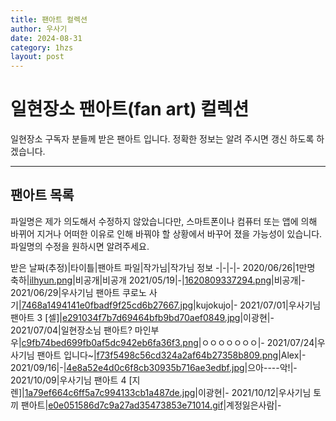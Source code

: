 ```yaml
---
title: 팬아트 컬렉션
author: 우사기
date: 2024-08-31
category: 1hzs
layout: post
---
```


# 일현장소 팬아트(fan art) 컬렉션
일현장소 구독자 분들께 받은 팬아트 입니다. 정확한 정보는 알려 주시면 갱신 하도록 하겠습니다. 

---

## 팬아트 목록
파일명은 제가 의도해서 수정하지 않았습니다만, 스마트폰이나 컴퓨터 또는 앱에 의해 바뀌어 지거나 어떠한 이유로 인해 바꿔야 할 상황에서 바꾸어 졌을 가능성이 있습니다. 파일명의 수정을 원하시면 알려주세요. 

받은 날짜(추정)|타이틀|팬아트 파일|작가님|작가님 정보
-|-|-|-
2020/06/26|1만명 축하|[ilhyun.png](../../images/fanart/ilhyun.png)|비공개|비공개
2021/05/19|-|[1620809337294.png](../../images/fanart/1620809337294.png)|비공개|-
2021/06/29|우사기님 팬아트 쿠로노 사기|[7468a1494141e0fbadf9f25cd6b27667.jpg](../../images/fanart/7468a1494141e0fbadf9f25cd6b27667.jpg)|kujokujo|-
2021/07/01|우사기님 팬아트 3 [셀]|[e291034f7b7d69464bfb9bd70aef0849.jpg](../../images/fanart/e291034f7b7d69464bfb9bd70aef0849.jpg)|이광현|-
2021/07/04|일현장소님 팬아트? 마인부우|[c9fb74bed699fb0af5dc942eb6fa36f3.png](../../images/fanart/c9fb74bed699fb0af5dc942eb6fa36f3.png)|ㅇㅇㅇㅇㅇㅇㅇ|-
2021/07/24|우사기님 팬아트 입니다~|[f73f5498c56cd324a2af64b27358b809.png](../../images/fanart/f73f5498c56cd324a2af64b27358b809.png)|Alex|-
2021/09/16|-|[4e8a52e4d0c6f8cb30935b716ae3edbf.jpg](../../images/fanart/4e8a52e4d0c6f8cb30935b716ae3edbf.jpg)|으아----악!|-
2021/10/09|우사기님 팬아트 4 [지렌]|[1a79ef664c6ff5a7c994133cb1a487de.jpg](../../images/fanart/1a79ef664c6ff5a7c994133cb1a487de.jpg)|이광현|-
2021/10/12|우사기님 토끼 팬아트|[e0e051586d7c9a27ad35473853e71014.gif](../../images/fanart/e0e051586d7c9a27ad35473853e71014.gif)|계정잃은사람|-
